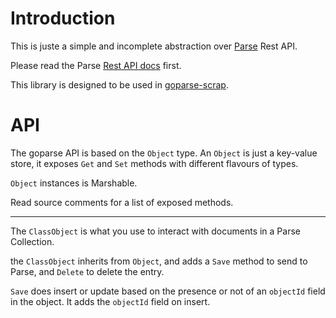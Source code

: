 Introduction
===

This is juste a simple and incomplete abstraction over [Parse](http://parse.com) Rest API.

Please read the Parse [Rest API docs](https://parse.com/docs/rest/guide) first.

This library is designed to be used in [goparse-scrap](https://github.com/vitaminwater/goparse-scrap).

API
===

The goparse API is based on the `Object` type.
An `Object` is just a key-value store, it exposes `Get` and `Set`
methods with different flavours of types.

`Object` instances is Marshable.

Read source comments for a list of exposed methods.

---

The `ClassObject` is what you use to interact with documents in a Parse
Collection.

the `ClassObject` inherits from `Object`, and adds a `Save` method to
send to Parse, and `Delete` to delete the entry.

`Save` does insert or update based on the presence or not of an
`objectId` field in the object.
It adds the `objectId` field on insert.
